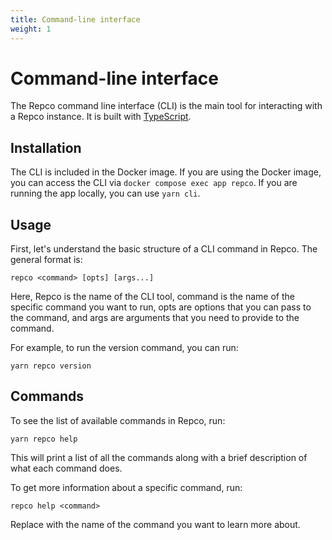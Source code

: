```yaml
---
title: Command-line interface
weight: 1
---
```


# Command-line interface


The Repco command line interface (CLI) is the main tool for interacting with a Repco instance. It is built with [TypeScript](https://www.typescriptlang.org).

## Installation

The CLI is included in the Docker image. If you are using the Docker image, you can access the CLI via `docker compose exec app repco`. If you are running the app locally, you can use `yarn cli`.

## Usage

First, let's understand the basic structure of a CLI command in Repco. The general format is:
```
repco <command> [opts] [args...]
```
Here, Repco is the name of the CLI tool, command is the name of the specific command you want to run, opts are options that you can pass to the command, and args are arguments that you need to provide to the command.

For example, to run the version command, you can run:
```
yarn repco version
```

## Commands
To see the list of available commands in Repco, run:

``` 
yarn repco help
```

This will print a list of all the commands along with a brief description of what each command does.

To get more information about a specific command, run:

```
repco help <command>
```

Replace <command> with the name of the command you want to learn more about.